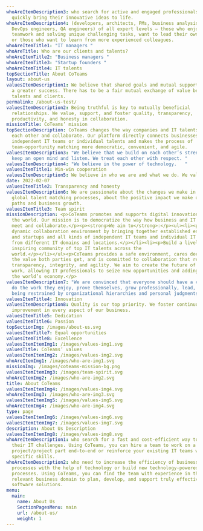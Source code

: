 ```yaml
---
whoAreItemDescription3: who search for active and engaged professionals to
  quickly bring their innovative ideas to life.
whoAreItemDescription4: (developers, architects, PMs, business analysists,
  DevOps engineers, QA engineers) of all expert levels – those who enjoy
  teamwork and solving unique challenging tasks, want to lead their own teams,
  or those who want to learn from more experienced colleagues.
whoAreItemTitle1: "IT managers "
whoAreTitle: Who are our clients and talents?
whoAreItemTitle2: "Business managers "
whoAreItemTitle3: "Startup founders "
whoAreItemTitle4: IT talents
topSectionTitle: About CoTeams
layout: about-us
valuesItemDescription1: We believe that shared goals and mutual support lead to
  a greater success. There has to be a fair mutual exchange of value between
  talents and clients.
permalink: /about-us-test/
valuesItemDescription2: Being truthful is key to mutually beneficial
  relationships. We value, support, and foster quality, transparency,
  productivity, and honesty in collaboration.
missionTitle: CoTeams’ mission
topSectionDescription: CoTeams changes the way companies and IT talents find
  each other and collaborate. Our platform directly connects businesses and
  independent IT teams or individual talents and makes the process of
  team-opportunity matching more democratic, convenient, and agile.
valuesItemDescription3: "We believe that we build on each other’s strengths. We
  keep an open mind and listen. We treat each other with respect. "
valuesItemDescription4: "We believe in the power of technology.   "
valuesItemTitle1: Win-win cooperation
valuesItemDescription5: We believe in who we are and what we do. We value leadership
date: 2022-02-07
valuesItemTitle2: Transparency and honesty
valuesItemDescription6: We are passionate about the changes we make in the
  global talent matching processes, about the positive impact we make on career
  paths and business growth.
valuesItemTitle3: Team spirit
missionDescription: <p>CoTeams promotes and supports digital innovation all over
  the world. Our mission is to democratize the way how business and IT talents
  meet and collaborate.</p><p><strong>We aim to</strong>:</p><ul><li><p>Create a
  dynamic collaboration environment by bringing together established enterprises
  and startups and all kinds of independent IT teams and individual IT talents
  from different IT domains and locations.</p></li><li><p>Build a lively and
  inspiring community of top IT talents across the
  world.</p></li></ul><p>CoTeams provides a safe environment, cares deeply about
  the value both parties get, and is committed to collaboration that respects
  transparency, integrity, and agility. We aim to create the future of remote
  work, allowing IT professionals to seize new opportunities and adding value to
  the world’s economy.</p>
valuesItemDescription7: "We are convinced that everyone should have a chance to
  do the work they enjoy, prove themselves, grow professionally, lead, without
  being restrained by organizational hierarchies and personal judgments "
valuesItemTitle4: Innovation
valuesItemDescription8: Quality is our top priority. We foster continuous
  improvement in every aspect of our business.
valuesItemTitle5: Dedication
valuesItemTitle6: Passion
topSectionImg: /images/about-us.svg
valuesItemTitle7: Equal opportunities
valuesItemTitle8: Excellence
valuesItemItemImg1: /images/values-img1.svg
valuesTitle: CoTeams’ values
valuesItemItemImg2: /images/values-img2.svg
whoAreItemImg1: /images/who-are-img1.svg
missionImg: /images/coteams-mission-bg.png
valuesItemItemImg3: /images/team-spirit.svg
whoAreItemImg2: /images/who-are-img2.svg
title: About CoTeams
valuesItemItemImg4: /images/values-img4.svg
whoAreItemImg3: /images/who-are-img3.svg
valuesItemItemImg5: /images/values-img5.svg
whoAreItemImg4: /images/who-are-img4.svg
type: page
valuesItemItemImg6: /images/values-img6.svg
valuesItemItemImg7: /images/values-img7.svg
description: About Us Description
valuesItemItemImg8: /images/values-img8.svg
whoAreItemDescription1: who search for a fast and cost-efficient way to solve
  their IT challenges. Using CoTeams, you can hire a team to work on a
  project/project part end-to-end or reinforce your existing IT teams with
  specific skills.
whoAreItemDescription2: who need to increase the efficiency of business
  processes with the help of technology or build new technology-powered
  processes. Using CoTeams, you can find the team with experience in the
  relevant business domain to plan, develop, and support truly effective
  software solutions.
menu:
  main:
    name: About Us
    SectionPagesMenu: main
    url: /about-us/
    weight: 1
---
```

